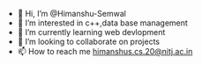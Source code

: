 - 👋 Hi, I’m @Himanshu-Semwal
- 👀 I’m interested in c++,data base management
- 🌱 I’m currently learning web devlopment
- 💞️ I’m looking to collaborate on projects
- 📫 How to reach me himanshus.cs.20@nitj.ac.in

<!---
Himanshu-Semwal/Himanshu-Semwal is a ✨ special ✨ repository because its `README.md` (this file) appears on your GitHub profile.
You can click the Preview link to take a look at your changes.
--->
